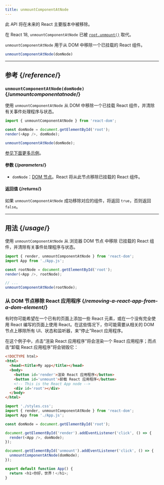 ```yaml
---
title: unmountComponentAtNode
---
```


<Deprecated>

此 API 将在未来的 React 主要版本中被移除。

在 React 18, `unmountComponentAtNode` 已被 [`root.unmount()`](/reference/react-dom/client/createRoot#root-unmount) 取代。

</Deprecated>

<Intro>

`unmountComponentAtNode` 用于从 DOM 中移除一个已挂载的 React 组件。

```js
unmountComponentAtNode(domNode)
```

</Intro>

<InlineToc />

---

## 参考 {/*reference*/}

### `unmountComponentAtNode(domNode)` {/*unmountcomponentatnode*/}

使用 `unmountComponentAtNode` 从 DOM 中移除一个已挂载 React 组件，并清除有关事件处理程序与状态。

```js
import { unmountComponentAtNode } from 'react-dom';

const domNode = document.getElementById('root');
render(<App />, domNode);

unmountComponentAtNode(domNode);
```

[参见下面更多示例](#usage)。

#### 参数 {/*parameters*/}

* `domNode`：[DOM 节点](https://developer.mozilla.org/en-US/docs/Web/API/Element)。React 将从此节点移除已挂载的 React 组件。

#### 返回值 {/*returns*/}

如果 `unmountComponentAtNode` 成功移除对应的组件，将返回 `true`，否则返回 `false`。

---

## 用法 {/*usage*/}

使用 `unmountComponentAtNode` 从 <CodeStep step={2}>浏览器 DOM 节点</CodeStep> 中移除 <CodeStep step={1}>已挂载的 React 组件</CodeStep>，并清除有关事件处理程序与状态。

```js [[1, 5, "<App />"], [2, 5, "rootNode"], [2, 8, "rootNode"]]
import { render, unmountComponentAtNode } from 'react-dom';
import App from './App.js';

const rootNode = document.getElementById('root');
render(<App />, rootNode);

// ...
unmountComponentAtNode(rootNode);
```


### 从 DOM 节点移除 React 应用程序 {/*removing-a-react-app-from-a-dom-element*/}

有时你可能希望在一个已有的页面上添加一些 React 元素，或在一个没有完全使用 React 编写的页面上使用 React。在这些情况下，你可能需要从相关的 DOM 节点上移除所有 UI、状态和监听器，来“停止”React 应用程序。

在这个例子中，点击“渲染 React 应用程序”将会渲染一个 React 应用程序；而点击“卸载 React 应用程序”将会销毁它：

<Sandpack>

```html index.html
<!DOCTYPE html>
<html>
  <head><title>My app</title></head>
  <body>
    <button id='render'>渲染 React 应用程序</button>
    <button id='unmount'>卸载 React 应用程序</button>
    <!-- This is the React App node -->
    <div id='root'></div>
  </body>
</html>
```

```js index.js active
import './styles.css';
import { render, unmountComponentAtNode } from 'react-dom';
import App from './App.js';

const domNode = document.getElementById('root');

document.getElementById('render').addEventListener('click', () => {
  render(<App />, domNode);
});

document.getElementById('unmount').addEventListener('click', () => {
  unmountComponentAtNode(domNode);
});
```

```js App.js
export default function App() {
  return <h1>你好，世界！</h1>;
}
```

</Sandpack>
